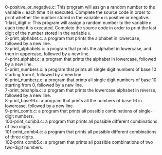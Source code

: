 0-positive_or_negative.c: This program will assign a random number to the variable ```n``` each time it is executed. Complete the source code in order to print whether the number stored in the variable ```n``` is positive or negative.
<br>1-last_digit.c: This program will assign a random number to the variable ```n``` each time it is executed. Complete the source code in order to print the last digit of the number stored in the variable ```n```.
<br>2-print_alphabet.c: a program that prints the alphabet in lowercase, followed by a new line.
<br>3-print_alphabets.c: a program that prints the alphabet in lowercase, and then in uppercase, followed by a new line.
<br>4-print_alphabt.c: a program that prints the alphabet in lowercase, followed by a new line.
<br>5-print_numbers.c: a program that prints all single digit numbers of base 10 starting from ```0```, followed by a new line.
<br>6-print_numberz.c: a program that prints all single digit numbers of base 10 starting from 0, followed by a new line.
<br>7-print_tebahpla.c:  a program that prints the lowercase alphabet in reverse, followed by a new line.
<br>8-print_base16.c: a program that prints all the numbers of base 16 in lowercase, followed by a new line.
<br>9-print_comb.c: a program that prints all possible combinations of single-digit numbers.
<br>100-print_comb3.c: a program that prints all possible different combinations of two digits.
<br>101-print_comb4.c: a program that prints all possible different combinations of three digits.
<br>102-print_comb5.c: a program that prints all possible combinations of two two-digit numbers.
